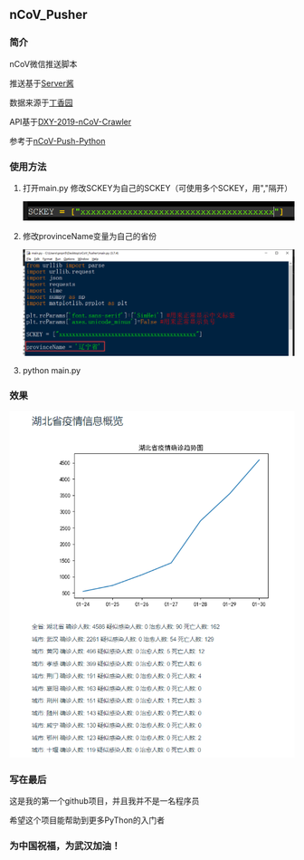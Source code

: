 ## nCoV_Pusher

### 简介

nCoV微信推送脚本 

推送基于[Server酱](http://sc.ftqq.com/3.version) 

数据来源于[丁香园](https://3g.dxy.cn/newh5/view/pneumonia)

API基于[DXY-2019-nCoV-Crawler](https://github.com/BlankerL/DXY-2019-nCoV-Crawler)

参考于[nCoV-Push-Python](https://github.com/zyd16888/nCoV-Push-Python)



### 使用方法

1. 打开main.py    修改SCKEY为自己的SCKEY（可使用多个SCKEY，用","隔开）

   ![image](https://raw.githubusercontent.com/pnpn521521/nCoV_Pusher/master/img/SCKEY.png)

2. 修改provinceName变量为自己的省份

   ![image](https://raw.githubusercontent.com/pnpn521521/nCoV_Pusher/master/img/new_change_to_your_province.png)

3. python main.py



### 效果

![image](https://raw.githubusercontent.com/pnpn521521/nCoV_Pusher/master/img/received_msg.png)



### 写在最后

这是我的第一个github项目，并且我并不是一名程序员

希望这个项目能帮助到更多PyThon的入门者

### 为中国祝福，为武汉加油！
